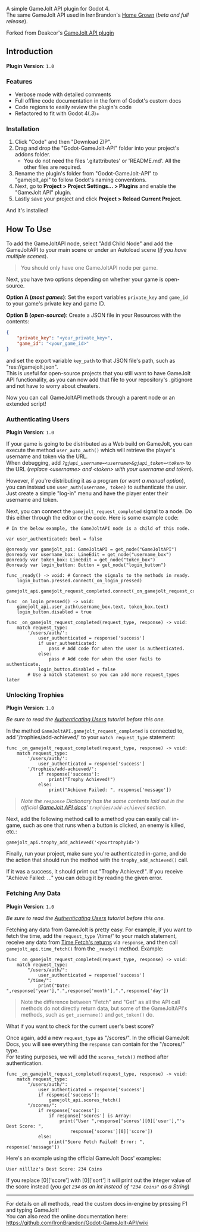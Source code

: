 A simple GameJolt API plugin for Godot 4.\
The same GameJolt API used in IrønBrandon's [Home Grown](https://ironbrandon.itch.io/homegrown) (_beta and full release_).

Forked from Deakcor's [GameJolt API plugin](https://github.com/deakcor/-godot-gj-api)

## Introduction

**Plugin Version**: `1.0`

### Features

- Verbose mode with detailed comments
- Full offline code documentation in the form of Godot's custom docs
- Code regions to easily review the plugin's code
- Refactored to fit with Godot 4(_.3_)+

### Installation

1. Click "Code" and then "Download ZIP".
2. Drag and drop the "Godot-GameJolt-API" folder into your project's addons folder.
    - You do not need the files '.gitattributes' or 'README.md'. All the other files are required.
3. Rename the plugin's folder from "Godot-GameJolt-API" to "gamejolt_api" to follow Godot's naming conventions.
4. Next, go to **Project > Project Settings... > Plugins** and enable the "GameJolt API" plugin.
5. Lastly save your project and click **Project > Reload Current Project**.

And it's installed!

## **How To Use**

To add the GameJoltAPI node, select "Add Child Node" and add the GameJoltAPI to your main scene or
under an Autoload scene (_if you have multiple scenes_).

> You should only have one GameJoltAPI node per game.

Next, you have two options depending on whether your game is open-source.

**Option A (_most games_)**: Set the export variables `private_key` and `game_id` to your game's private key and game ID.

**Option B (_open-source_)**: Create a JSON file in your Resources with the contents:
```json
{
	"private_key": "<your_private_key>",
	"game_id": "<your_game_id>"
}
```
and set the export variable `key_path` to that JSON file's path, such as "res://gamejolt.json".\
This is useful for open-source projects that you still want to have GameJolt API functionality, as you can now add that file to your repository's .gitignore and not have to worry about cheaters.

Now you can call GameJoltAPI methods through a parent node or an extended script!

### Authenticating Users

**Plugin Version**: `1.0`

If your game is going to be distributed as a Web build on GameJolt, you can execute the method `user_auto_auth()`
which will retrieve the player's username and token via the URL.\
When debugging, add _`?gjapi_username=<username>&gjapi_token=<token>`_ to the URL (_replace
\<username\> and \<token\> with your username and token_).

However, if you're distributing it as a program (_or want a manual option_), you can instead use
`user_auth(username, token)` to authenticate the user. Just create a simple "log-in" menu and
have the player enter their username and token.

Next, you can connect the `gamejolt_request_completed` signal to a node. Do this either through the
editor or the code. Here is some example code:

```gdscript
# In the below example, the GameJoltAPI node is a child of this node.

var user_authenticated: bool = false

@onready var gamejolt_api: GameJoltAPI = get_node("GameJoltAPI")
@onready var username_box: LineEdit = get_node("username_box")
@onready var token_box: LineEdit = get_node("token_box")
@onready var login_button: Button = get_node("login_button")

func _ready() -> void: # Connect the signals to the methods in ready.
	login_button.pressed.connect(_on_login_pressed)
	gamejolt_api.gamejolt_request_completed.connect(_on_gamejolt_request_completed)

func _on_login_pressed() -> void:
	gamejolt_api.user_auth(username_box.text, token_box.text)
	login_button.disabled = true

func _on_gamejolt_request_completed(request_type, response) -> void:
	match request_type:
		'/users/auth/':
			user_authenticated = response['success']
			if user_authenticated:
				pass # Add code for when the user is authenticated.
			else:
				pass # Add code for when the user fails to authenticate.
			login_button.disabled = false
		# Use a match statement so you can add more request_types later
```

### Unlocking Trophies

**Plugin Version**: `1.0`

_Be sure to read the [Authenticating Users](#authenticating-users) tutorial before this one._

In the method `GameJoltAPI.gamejolt_request_completed` is connected to, add '/trophies/add-achieved/'
to your `match request_type` statement:

```gdscript
func _on_gamejolt_request_completed(request_type, response) -> void:
	match request_type:
		'/users/auth/':
			user_authenticated = response['success']
		'/trophies/add-achieved/':
			if response['success']:
				print("Trophy Achieved!")
			else:
				print("Achieve Failed: ", response['message'])
```

> _Note the `response` Dictionary has the same contents laid out in the official [GameJolt API docs](https://gamejolt.com/game-api/doc/trophies/add-achieved)'
> `trophies/add-achieved` section._

Next, add the following method call to a method you can easily call in-game, such
as one that runs when a button is clicked, an enemy is killed, etc.:

```gdscript
gamejolt_api.trophy_add_achieved('<yourtrophyid>')
```

Finally, run your project, make sure you're authenticated in-game, and do the action that should run
the method with the `trophy_add_achieved()` call.

If it was a success, it should print out "Trophy Achieved!". If you receive "Achieve Failed: ..." you
can debug it by reading the given error.

### Fetching Any Data

**Plugin Version**: `1.0`

_Be sure to read the [Authenticating Users](#authenticating-users) tutorial before this one._

Fetching any data from GameJolt is pretty easy. For example, if you want to fetch the
time, add the `request_type` '/time/' to your match statement, receive any data from [Time Fetch's
returns](https://gamejolt.com/game-api/doc/time/fetch) via `response`, and then call
`gamejolt_api.time_fetch()` from the `_ready()` method. Example:

```gdscript
func _on_gamejolt_request_completed(request_type, response) -> void:
	match request_type:
		"/users/auth/":
			user_authenticated = response['success']
		"/time/":
			print("Date: ",response['year'],".",response['month'],".",response['day'])
```

> Note the difference between "Fetch" and "Get" as all the API call methods do
> not directly return data, but some of the GameJoltAPI's methods, such as
> `get_username()` and `get_token()` do.

What if you want to check for the current user's best score?

Once again, add a new `request_type` as "/scores/". In the official GameJolt Docs, you will see everything the `response` can contain for the "/scores/" type.\
For testing purposes, we will add the `scores_fetch()` method after authentication.

```gdscript
func _on_gamejolt_request_completed(request_type, response) -> void:
	match request_type:
		"/users/auth/":
			user_authenticated = response['success']
			if response['success']:
				gamejolt_api.scores_fetch()
		"/scores/":
			if response['success']:
				if response['scores'] is Array:
					print("User ",response['scores'][0]['user'],"'s Best Score: ", 
						response['scores'][0]['score'])
			else:
				print("Score Fetch Failed! Error: ", response['message'])
```

Here's an example using the official GameJolt Docs' examples:

`User nilllzz's Best Score: 234 Coins`

If you replace \[0]['score'] with \[0]['sort'] it will print out the integer value of the score instead (_you get `234` as an int instead of `"234 Coins"` as a String_)

- - -

For details on all methods, read the custom docs in-engine by pressing F1 and typing GameJolt!\
You can also read the online documentation here: https://github.com/IronBrandon/Godot-GameJolt-API/wiki
